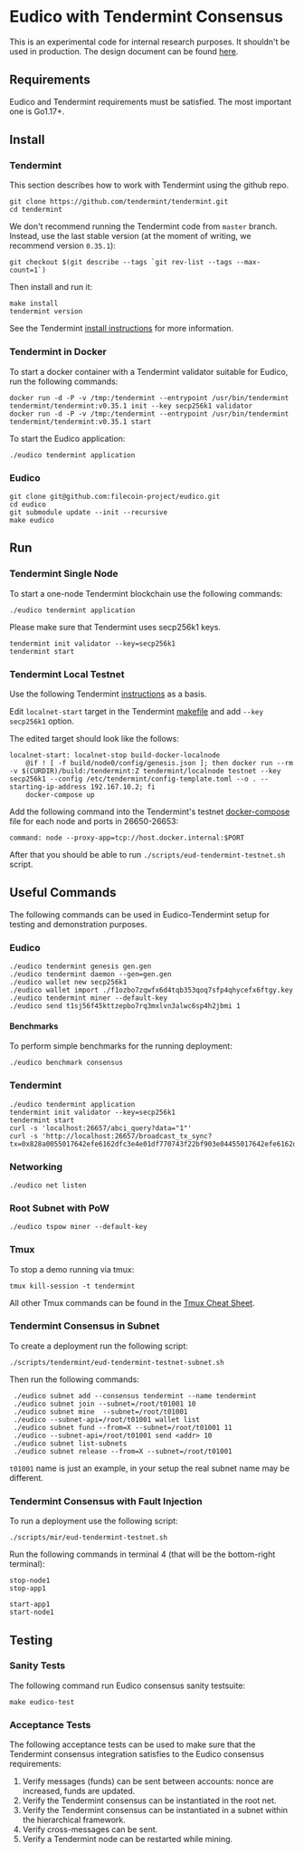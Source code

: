 # Eudico with Tendermint Consensus

This is an experimental code for internal research purposes. It shouldn't be used in production.
The design document can be found [here](https://hackmd.io/@consensuslab/SJg-BGBeq).

## Requirements
Eudico and Tendermint requirements must be satisfied.
The most important one is Go1.17+.

## Install

### Tendermint

This section describes how to work with Tendermint using the github repo.
```
git clone https://github.com/tendermint/tendermint.git
cd tendermint
```

We don't recommend running the Tendermint code from `master` branch.
Instead, use the last stable version (at the moment of writing, we recommend version `0.35.1`):
```
git checkout $(git describe --tags `git rev-list --tags --max-count=1`)
```

Then install and run it:
```
make install
tendermint version
```

See the Tendermint [install instructions](https://github.com/tendermint/tendermint/blob/master/docs/introduction/install.md) for more information.

### Tendermint in Docker

To start a docker container with a Tendermint validator suitable for Eudico, run the following commands:

```
docker run -d -P -v /tmp:/tendermint --entrypoint /usr/bin/tendermint tendermint/tendermint:v0.35.1 init --key secp256k1 validator
docker run -d -P -v /tmp:/tendermint --entrypoint /usr/bin/tendermint tendermint/tendermint:v0.35.1 start
```

To start the Eudico application:
```
./eudico tendermint application
```

### Eudico
```
git clone git@github.com:filecoin-project/eudico.git
cd eudico
git submodule update --init --recursive
make eudico
```

## Run

### Tendermint Single Node

To start a one-node Tendermint blockchain use the following commands:
```
./eudico tendermint application
```

Please make sure that Tendermint uses secp256k1 keys.

```
tendermint init validator --key=secp256k1
tendermint start
```

### Tendermint Local Testnet

Use the following Tendermint [instructions](https://github.com/tendermint/tendermint/blob/master/docs/tools/docker-compose.md) as a basis.

Edit `localnet-start` target in the Tendermint [makefile](https://github.com/tendermint/tendermint/blob/2ffb26260053c87e4b44c0d00063494d771dcfec/Makefile#L269-L271) and add `--key secp256k1` option.

The edited target should look like the follows:
```
localnet-start: localnet-stop build-docker-localnode
    @if ! [ -f build/node0/config/genesis.json ]; then docker run --rm -v $(CURDIR)/build:/tendermint:Z tendermint/localnode testnet --key secp256k1 --config /etc/tendermint/config-template.toml --o . --starting-ip-address 192.167.10.2; fi
    docker-compose up
```

Add the following command into the Tendermint's testnet [docker-compose](https://github.com/tendermint/tendermint/blob/master/docker-compose.yml) file for each node 
and ports in 26650-26653:

```
command: node --proxy-app=tcp://host.docker.internal:$PORT
```

After that you should be able to run `./scripts/eud-tendermint-testnet.sh` script.

## Useful Commands

The following commands can be used in Eudico-Tendermint setup for testing and demonstration purposes.

### Eudico

```
./eudico tendermint genesis gen.gen
./eudico tendermint daemon --gen=gen.gen
./eudico wallet new secp256k1
./eudico wallet import ./f1ozbo7zqwfx6d4tqb353qoq7sfp4qhycefx6ftgy.key
./eudico tendermint miner --default-key
./eudico send t1sj56f45kttzepbo7rq3mxlvn3alwc6sp4h2jbmi 1

```

#### Benchmarks

To perform simple benchmarks for the running deployment:
```
./eudico benchmark consensus
```

###  Tendermint
```
./eudico tendermint application
tendermint init validator --key=secp256k1
tendermint start
curl -s 'localhost:26657/abci_query?data="1"'
curl -s 'http://localhost:26657/broadcast_tx_sync?tx=0x828a0055017642efe6162dfc3e4e01df770743f22bf903e04455017642efe6162dfc3e4e01df770743f22bf903e0440049000de0b6b3a76400001a00084873450018aef1bd44000187c600405842018172eb88f4f9a59a1e0f0b820d69681403b69a129daed4831729336c6534036b701e4b22572f19c3e89a7341fc4e435ae8b7accf75cf7b3d1e1200108af7640c01'

```

### Networking
```
./eudico net listen

```

### Root Subnet with PoW
```
./eudico tspow miner --default-key

```

### Tmux

To stop a demo running via tmux:
```
tmux kill-session -t tendermint
```

All other Tmux commands can be found in the [Tmux Cheat Sheet](https://tmuxcheatsheet.com/).

### Tendermint Consensus in Subnet

To create a deployment run the following script:
```
./scripts/tendermint/eud-tendermint-testnet-subnet.sh
```

Then run the following commands:
```
 ./eudico subnet add --consensus tendermint --name tendermint
 ./eudico subnet join --subnet=/root/t01001 10
 ./eudico subnet mine  --subnet=/root/t01001
 ./eudico --subnet-api=/root/t01001 wallet list
 ./eudico subnet fund --from=X --subnet=/root/t01001 11
 ./eudico --subnet-api=/root/t01001 send <addr> 10
 ./eudico subnet list-subnets
 ./eudico subnet release --from=X --subnet=/root/t01001
```

`t01001` name is just an example, in your setup the real subnet name may be different.

### Tendermint Consensus with Fault Injection

To run a deployment use the following script:
```
./scripts/mir/eud-tendermint-testnet.sh
```

Run the following commands in terminal 4 (that will be the bottom-right terminal):
```
stop-node1
stop-app1

start-app1
start-node1
```

## Testing

### Sanity Tests

The following command run Eudico consensus sanity testsuite:
```
make eudico-test
```

### Acceptance Tests

 The following acceptance tests can be used to make sure that the Tendermint consensus integration satisfies to the Eudico consensus requirements:
 1. Verify messages (funds) can be sent between accounts: nonce are increased, funds are updated.
 2. Verify the Tendermint consensus can be instantiated in the root net.
 3. Verify the Tendermint consensus can be instantiated in a subnet within the hierarchical framework.
 4. Verify cross-messages can be sent.
 5. Verify a Tendermint node can be restarted while mining.